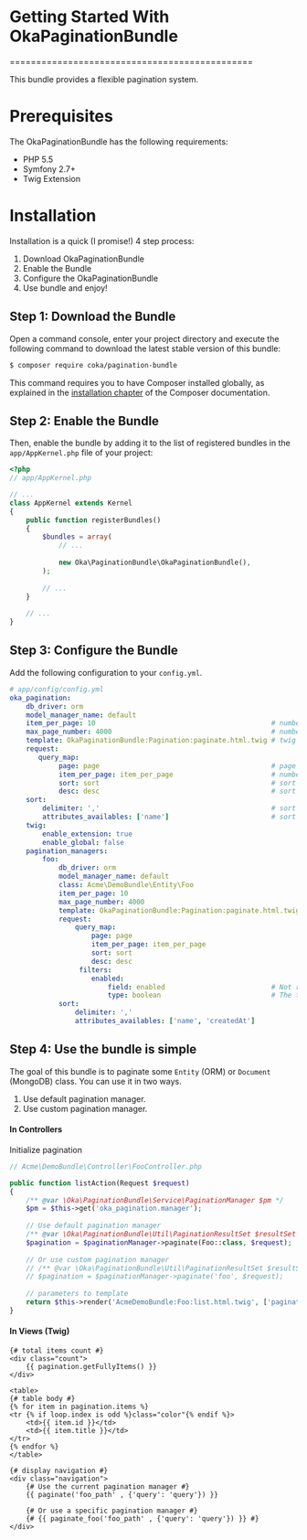 # **Getting Started With OkaPaginationBundle**
==============================================

This bundle provides a flexible pagination system.

Prerequisites
=============

The OkaPaginationBundle has the following requirements:
 - PHP 5.5
 - Symfony 2.7+
 - Twig Extension

Installation
============

Installation is a quick (I promise!) 4 step process:

1. Download OkaPaginationBundle
2. Enable the Bundle
3. Configure the OkaPaginationBundle
4. Use bundle and enjoy!

Step 1: Download the Bundle
---------------------------

Open a command console, enter your project directory and execute the
following command to download the latest stable version of this bundle:

```bash
$ composer require coka/pagination-bundle
```

This command requires you to have Composer installed globally, as explained
in the [installation chapter](https://getcomposer.org/doc/00-intro.md)
of the Composer documentation.

Step 2: Enable the Bundle
-------------------------

Then, enable the bundle by adding it to the list of registered bundles
in the `app/AppKernel.php` file of your project:

```php
<?php
// app/AppKernel.php

// ...
class AppKernel extends Kernel
{
	public function registerBundles()
	{
		$bundles = array(
			// ...
			
			new Oka\PaginationBundle\OkaPaginationBundle(),
		);
		
		// ...
	}
	
	// ...
}
```

Step 3: Configure the Bundle
----------------------------

Add the following configuration to your `config.yml`.

```yaml
# app/config/config.yml
oka_pagination:
    db_driver: orm
    model_manager_name: default
    item_per_page: 10 											# number of items to show by page
    max_page_number: 4000 										# number max of page to show
    template: OkaPaginationBundle:Pagination:paginate.html.twig	# twig template used for shown pagination menu
    request:
       query_map:
            page: page											# page query parameter name
            item_per_page: item_per_page						# number of items by page query parameter name
            sort: sort											# sort field query parameter name
            desc: desc											# sort direction query parameter name
    sort:
        delimiter: ','											# sort query delimiter value
        attributes_availables: ['name']							# sort query value availables attributes
    twig:
        enable_extension: true
        enable_global: false
    pagination_managers:
        foo:
            db_driver: orm
            model_manager_name: default
            class: Acme\DemoBundle\Entity\Foo
            item_per_page: 10
            max_page_number: 4000
            template: OkaPaginationBundle:Pagination:paginate.html.twig
            request:
                query_map:
                    page: page
                    item_per_page: item_per_page
                    sort: sort
                    desc: desc
                 filters:
                 	enabled:
                 		field: enabled							# Not required if the filter name is equal to the field name
                 		type: boolean							# The type in which the value of the filter will be casted
            sort:
                delimiter: ','
                attributes_availables: ['name', 'createdAt']
```

Step 4: Use the bundle is simple
--------------------------------

The goal of this bundle is to paginate some `Entity` (ORM) or `Document` (MongoDB) class.
You can use it in two ways.

1. Use default pagination manager.
2. Use custom pagination manager.

#### In Controllers

Initialize pagination 

```php
// Acme\DemoBundle\Controller\FooController.php

public function listAction(Request $request)
{
	/** @var \Oka\PaginationBundle\Service\PaginationManager $pm */
	$pm = $this->get('oka_pagination.manager');
	
	// Use default pagination manager
	/** @var \Oka\PaginationBundle\Util\PaginationResultSet $resultSet */
	$pagination = $paginationManager->paginate(Foo::class, $request);
	
	// Or use custom pagination manager
	// /** @var \Oka\PaginationBundle\Util\PaginationResultSet $resultSet */
	// $pagination = $paginationManager->paginate('foo', $request);
	
    // parameters to template
    return $this->render('AcmeDemoBundle:Foo:list.html.twig', ['pagination' => $pagination]);
}
```

#### In Views (Twig)

```twig
{# total items count #}
<div class="count">
    {{ pagination.getFullyItems() }}
</div>

<table>
{# table body #}
{% for item in pagination.items %}
<tr {% if loop.index is odd %}class="color"{% endif %}>
    <td>{{ item.id }}</td>
    <td>{{ item.title }}</td>
</tr>
{% endfor %}
</table>

{# display navigation #}
<div class="navigation">
	{# Use the current pagination manager #}
    {{ paginate('foo_path' , {'query': 'query'}) }}
    
    {# Or use a specific pagination manager #}
    {# {{ paginate_foo('foo_path' , {'query': 'query'}) }} #}
</div>
```

